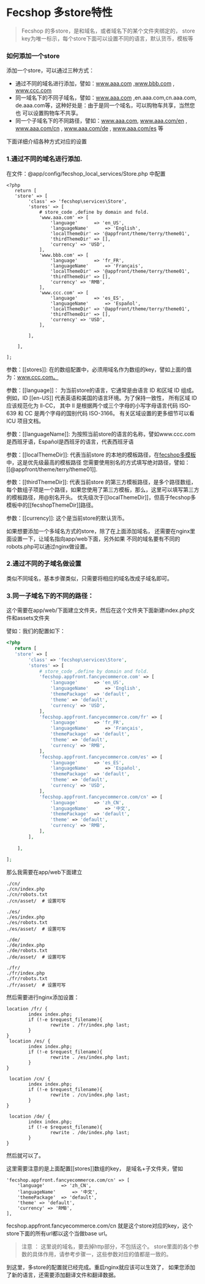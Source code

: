 Fecshop 多store特性
==================

> Fecshop 的多store，是和域名，或者域名下的某个文件夹绑定的，
> store key为唯一标示，每个store下面可以设置不同的语言，默认货币，模板等

### 如何添加一个store

添加一个store，可以通过三种方式：
- 通过不同的域名进行添加，譬如：www.aaa.com ,www.bbb.com ,  www.ccc.com
- 同一域名下的不同子域名，譬如：www.aaa.com ,en.aaa.com,cn.aaa.com, de.aaa.com等，这种好处是：由于是同一个域名，可以购物车共享，当然您也
可以设置购物车不共享。
- 同一个子域名下的不同路径，譬如：www.aaa.com, www.aaa.com/en , www.aaa.com/cn , www.aaa.com/de , www.aaa.com/es 等

下面详细介绍各种方式对应的设置

### 1.通过不同的域名进行添加.

在文件：@app/config/fecshop_local_services/Store.php
中配置

```
<?php
   return [
   'store' => [
		'class' => 'fecshop\services\Store',
		'stores' => [
			# store_code ,define by domain and fold.
			'www.aaa.com' => [
				'language' 		=> 'en_US',
				'languageName' 		=> 'English',
				'localThemeDir'	=> '@appfront/theme/terry/theme01',
				'thirdThemeDir'	=> [],
				'currency' => 'USD',
			],
			'www.bbb.com' => [
				'language' 		=> 'fr_FR',
				'languageName' 		=> 'Français',
				'localThemeDir'	=> '@appfront/theme/terry/theme01',
				'thirdThemeDir'	=> [],
				'currency' => 'RMB',
			],
			'www.ccc.com' => [
				'language' 		=> 'es_ES',
				'languageName' 		=> 'Español',
				'localThemeDir'	=> '@appfront/theme/terry/theme01',
				'thirdThemeDir'	=> [],
				'currency' => 'USD',
			],
			
		],
		
	],
			
];

```

参数：[[stores]]: 在的数组配置中，必须用域名作为数组的key，譬如上面的值为：www.ccc.com。

参数：[[language]]： 为当前store的语言，它通常是由语言 ID 和区域 ID 组成。 
例如，ID [[en-US]] 代表英语和美国的语言环境。为了保持一致性， 所有区域 ID 应该规范化为 ll-CC， 其中 ll 是根据两个或三个字母的小写字母语言代码 ISO-639 和 CC 是两个字母的国别代码 ISO-3166。
 有关区域设置的更多细节可以看 ICU 项目文档。
 
参数：[[languageName]]: 为按照当前store的语言的名称，譬如www.ccc.com是西班牙语，Español是西班牙的语言，代表西班牙语

参数：[[localThemeDir]]: 代表当前store 的本地的模板路径，在[fecshop多模板](fecshop-feature-mutil-themes.md)中，这是优先级最高的模板路径
您需要使用别名的方式填写绝对路径，譬如：[[@appfront/theme/terry/theme01]].

参数：[[thirdThemeDir]]: 代表当前store 的第三方模板路径，是多个路径数组，每个数组子项是一个路径，如果您使用了第三方模板，那么，这里可以填写第三方的模板路径，用@别名开头。
优先级次于[[localThemeDir]]，但高于fecshop多模板中的[[fecshopThemeDir]]路径。

参数：[[currency]]: 这个是当前store的默认货币。

如果想要添加一个多域名方式的store，除了在上面添加域名，
还需要在nginx里面设置一下，让域名指向app/web下面，另外如果
不同的域名要有不同的robots.php可以通过nginx做设置。

### 2.通过不同的子域名做设置

类似不同域名，基本步骤类似，只需要将相应的域名改成子域名即可。

### 3.同一子域名下的不同的路径：

这个需要在app/web/下面建立文件夹，然后在这个文件夹下面新建index.php文件和assets文件夹

譬如：我们的配置如下：

```php
<?php
   return [
   'store' => [
		'class' => 'fecshop\services\Store',
		'stores' => [
			# store_code ,define by domain and fold.
			'fecshop.appfront.fancyecommerce.com' => [
				'language' 		=> 'en_US',
				'languageName' 		=> 'English',
				'themePackage'	=> 'default',
				'theme'	=> 'default',
				'currency' => 'USD',
			],
			'fecshop.appfront.fancyecommerce.com/fr' => [
				'language' 		=> 'fr_FR',
				'languageName' 		=> 'Français',
				'themePackage'	=> 'default',
				'theme'	=> 'default',
				'currency' => 'RMB',
			],
			'fecshop.appfront.fancyecommerce.com/es' => [
				'language' 		=> 'es_ES',
				'languageName' 		=> 'Español',
				'themePackage'	=> 'default',
				'theme'	=> 'default',
				'currency' => 'USD',
			],
			'fecshop.appfront.fancyecommerce.com/cn' => [
				'language' 		=> 'zh_CN',
				'languageName' 		=> '中文',
				'themePackage'	=> 'default',
				'theme'	=> 'default',
				'currency' => 'RMB',
			],
		],
		
	],
			
];

```

那么我需要在app/web下面建立

```
./cn/
./cn/index.php
./cn/robots.txt
./cn/asset/  # 设置可写

./es/
./es/index.php
./es/robots.txt
./es/asset/  # 设置可写

./de/
./de/index.php
./de/robots.txt
./de/asset/  # 设置可写

./fr/
./fr/index.php
./fr/robots.txt
./fr/asset/  # 设置可写

```

然后需要进行nginx添加设置：

```
location /fr/ {
		index index.php;
		if (!-e $request_filename){
				rewrite . /fr/index.php last;
		}
}
 location /es/ {
		index index.php;
		if (!-e $request_filename){
				rewrite . /es/index.php last;
		}
}

 location /cn/ {
		index index.php;
		if (!-e $request_filename){
				rewrite . /cn/index.php last;
		}
}

 location /de/ {
		index index.php;
		if (!-e $request_filename){
				rewrite . /de/index.php last;
		}
}

```

然后就可以了。

这里需要注意的是上面配置[[stores]]数组的key，
是域名+子文件夹，譬如

```
'fecshop.appfront.fancyecommerce.com/cn' => [
	'language' 		=> 'zh_CN',
	'languageName' 		=> '中文',
	'themePackage'	=> 'default',
	'theme'	=> 'default',
	'currency' => 'RMB',
],
```

 fecshop.appfront.fancyecommerce.com/cn
就是这个store对应的key，这个store下面的所有url都以这个当做base url。

> 注意 ： 这里说的域名，要去掉http部分，不包括这个。
> store里面的各个参数的具体作用，请参考步骤一，这些参数对应的值都是一致的。

到这里，多store的配置就已经完成。重启nginx就应该可以生效了，
如果您添加了新的语言，还需要添加翻译文件和翻译数据。







